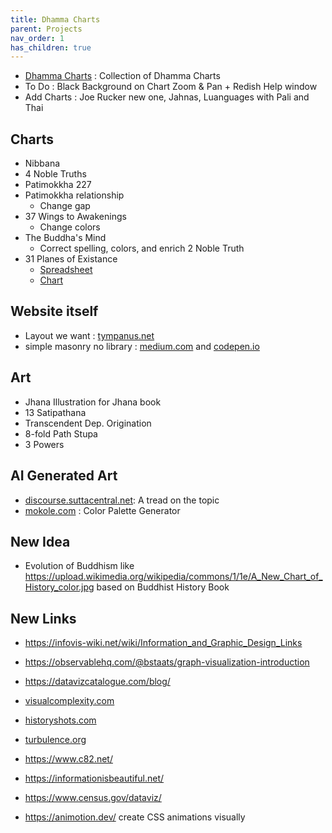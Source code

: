 ```yaml
---
title: Dhamma Charts
parent: Projects
nav_order: 1
has_children: true
---
```


  - [Dhamma Charts](http://www.dhammacharts.org) : Collection of Dhamma Charts
  - To Do : Black Background on Chart Zoom & Pan + Redish Help window
  - Add Charts : Joe Rucker new one, Jahnas, Luanguages with Pali and Thai

## Charts
  - Nibbana
  - 4 Noble Truths
  - Patimokkha 227
  - Patimokkha relationship
    - Change gap 
  - 37 Wings to Awakenings
    - Change colors
  - The Buddha's Mind
    - Correct spelling, colors, and enrich 2 Noble Truth
  - 31 Planes of Existance
    - [Spreadsheet](https://docs.google.com/spreadsheets/d/1Ol_zqnCYlKcm5olJX1-MFQKBx9NtAj-9Yg2i1uLMU9g/edit#gid=0)
    - [Chart](https://observablehq.com/d/7d76764d2f83a602)

## Website itself
  - Layout we want : [tympanus.net](https://tympanus.net/Development/GridLoadingEffects/index2.html)
  - simple masonry no library : [medium.com](https://medium.com/@andybarefoot/a-masonry-style-layout-using-css-grid-8c663d355ebb) and [codepen.io](https://codepen.io/andybarefoot/pen/QMeZda)
 
## Art
  - Jhana Illustration for Jhana book
  - 13 Satipathana
  - Transcendent Dep. Origination
  - 8-fold Path Stupa
  - 3 Powers

## AI Generated Art
  - [discourse.suttacentral.net](https://discourse.suttacentral.net/t/dhamma-art-by-ai-wow/26541/28): A tread on the topic
  - [mokole.com](https://mokole.com/palette.html) : Color Palette Generator

## New Idea

- Evolution of Buddhism like https://upload.wikimedia.org/wikipedia/commons/1/1e/A_New_Chart_of_History_color.jpg based on Buddhist History Book

## New Links

- <https://infovis-wiki.net/wiki/Information_and_Graphic_Design_Links>
- <https://observablehq.com/@bstaats/graph-visualization-introduction>
- <https://datavizcatalogue.com/blog/>
- [visualcomplexity.com](http://www.visualcomplexity.com/vc/links.cfm)
- [historyshots.com](https://historyshots.com/) 
- [turbulence.org](https://www.turbulence.org/Works/song/gallery/gallery.html)
- <https://www.c82.net/>
- <https://informationisbeautiful.net/>
- <https://www.census.gov/dataviz/>

- <https://animotion.dev/> create CSS animations visually
